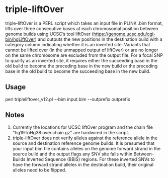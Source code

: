 # triple-liftOver

triple-liftOver is a PERL script which takes an input file in PLINK .bim format, lifts over three consecutive bases at each chromosomal position between genome builds using UCSC’s tool liftOver (https://genome.ucsc.edu/cgi-bin/hgLiftOver) and outputs the new positions in the destination build with a category column indicating whether it is an inverted site. Variants that cannot be lifted over (in the unmapped output of liftOver) or are no longer on the same chromosome are excluded from the output file. For a focal SNP to qualify as an inverted site, it requires either the succeeding base in the old build to become the preceding base in the new build or the preceding base in the old build to become the succeeding base in the new build.

## Usage ##
perl tripleliftover_v12.pl --bim input.bim --outprefix outprefix

## Notes ##

1. Currently the locations for UCSC liftOver program and the chain file "hg19ToHg38.over.chain.gz" are hardwired in the script.
2. triple-liftOver does not verify alleles against the reference allele in the source and destination reference genome builds. It is presumed that your input bim file contains alleles on the genome forward strand in the source build and the output flags any SNV site falls within Between-Builds Inverted Sequence (BBIS) regions. For these inverted SNVs to have the forward strand alleles in the destination build, their original alleles need to be flipped.
